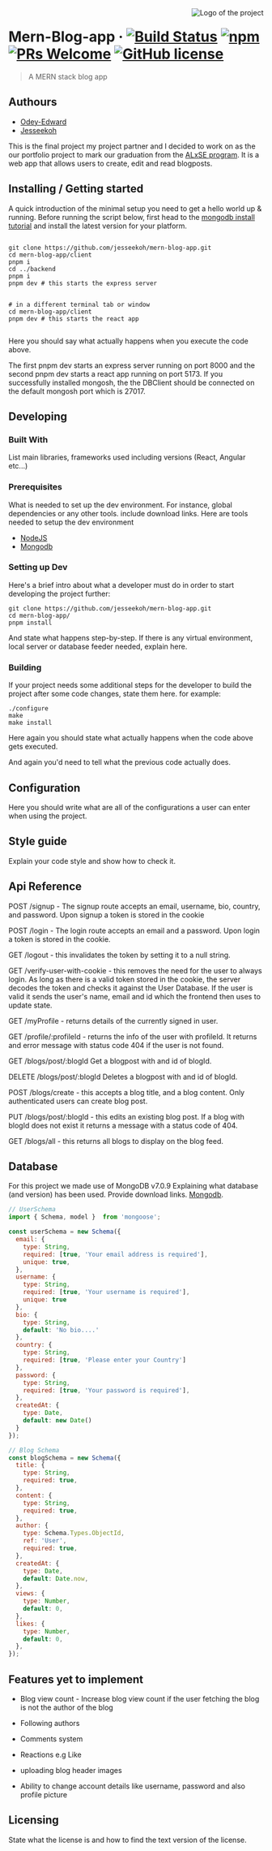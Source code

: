 <img src="./images/logo.sample.png" alt="Logo of the project" align="right">

# Mern-Blog-app &middot; [![Build Status](https://img.shields.io/travis/npm/npm/latest.svg?style=flat-square)](https://travis-ci.org/npm/npm) [![npm](https://img.shields.io/npm/v/npm.svg?style=flat-square)](https://www.npmjs.com/package/npm) [![PRs Welcome](https://img.shields.io/badge/PRs-welcome-brightgreen.svg?style=flat-square)](http://makeapullrequest.com) [![GitHub license](https://img.shields.io/badge/license-MIT-blue.svg?style=flat-square)](https://github.com/your/your-project/blob/master/LICENSE)
> A MERN stack blog app
## Authours
* [Odey-Edward](https://github.com/Odey-Edward)
* [Jesseekoh](https://github.com/jesseekoh) 


This is the final project my project partner and I decided to work on as the our portfolio project to mark our graduation from the [ALxSE program](https://alx.com).
It is a web app that allows users to create, edit and read blogposts. 

## Installing / Getting started

A quick introduction of the minimal setup you need to get a hello world up &
running.
Before running the script below, first head to the [mongodb install tutorial](https://www.mongodb.com/docs/manual/tutorial/install-mongodb-on-ubuntu/) and install the latest version for your platform.

```shell

git clone https://github.com/jesseekoh/mern-blog-app.git
cd mern-blog-app/client
pnpm i
cd ../backend
pnpm i
pnpm dev # this starts the express server


# in a different terminal tab or window
cd mern-blog-app/client
pnpm dev # this starts the react app


```

Here you should say what actually happens when you execute the code above.

The first pnpm dev starts an express server running on port 8000 and the second pnpm dev starts a react app running on port 5173. If you successfully installed mongosh, the the DBClient should be connected on the default mongosh port which is 27017.
## Developing

### Built With
List main libraries, frameworks used including versions (React, Angular etc...)

### Prerequisites
What is needed to set up the dev environment. For instance, global dependencies or any other tools. include download links.
Here are tools needed to setup the dev environment
* [NodeJS](https://nodejs.org)
* [Mongodb](https://mongodb.com)


### Setting up Dev

Here's a brief intro about what a developer must do in order to start developing
the project further:

```shell
git clone https://github.com/jesseekoh/mern-blog-app.git
cd mern-blog-app/
pnpm install
```

And state what happens step-by-step. If there is any virtual environment, local server or database feeder needed, explain here.

### Building

If your project needs some additional steps for the developer to build the
project after some code changes, state them here. for example:

```shell
./configure
make
make install
```

Here again you should state what actually happens when the code above gets
executed.


And again you'd need to tell what the previous code actually does.


## Configuration

Here you should write what are all of the configurations a user can enter when using the project.


## Style guide

Explain your code style and show how to check it.

## Api Reference


POST /signup - The signup route accepts an email, username, bio, country, and password. Upon signup a token is stored in the cookie    

POST /login - The login route accepts an email and a password. Upon login a token is stored in the cookie.  

GET /logout - this invalidates the token by setting it to a null string.  

GET /verify-user-with-cookie - this removes the need for the user to always login. As long as there is a valid token stored in the cookie, the server decodes the token and checks it against the User Database. If the user is valid it sends the user's name, email and id which the frontend then uses to update state.  


GET /myProfile - returns details of the currently signed in user.  

GET /profile/:profileId - returns the info of the user with profileId. It returns and error message with status code 404 if the user is not found.  

GET /blogs/post/:blogId Get a blogpost with and id of blogId.  

DELETE /blogs/post/:blogId Deletes a blogpost with and id of blogId.  

POST /blogs/create - this accepts a blog title, and a blog content. Only authenticated users can create blog post.  

PUT /blogs/post/:blogId - this edits an existing blog post. If a blog with blogId does not exist it returns a message with a status code of 404. 

GET /blogs/all - this returns all blogs to display on the blog feed.  





## Database

For this project we made use of MongoDB v7.0.9
Explaining what database (and version) has been used. Provide download links.
[Mongodb](https://www.mongodb.com/docs/manual/tutorial/install-mongodb-on-ubuntu/).

```js
// UserSchema
import { Schema, model }  from 'mongoose';

const userSchema = new Schema({
  email: {
    type: String,
    required: [true, 'Your email address is required'],
    unique: true,
  },
  username: {
    type: String,
    required: [true, 'Your username is required'],
    unique: true
  },
  bio: {
    type: String,
    default: 'No bio....'
  },
  country: {
    type: String,
    required: [true, 'Please enter your Country']
  },
  password: {
    type: String,
    required: [true, 'Your password is required'],
  },
  createdAt: {
    type: Date,
    default: new Date()
  }
});

// Blog Schema
const blogSchema = new Schema({
  title: {
    type: String,
    required: true,
  },
  content: {
    type: String,
    required: true,
  },
  author: {
    type: Schema.Types.ObjectId,
    ref: 'User',
    required: true,
  },
  createdAt: {
    type: Date,
    default: Date.now,
  },
  views: {
    type: Number,
    default: 0,
  },
  likes: {
    type: Number,
    default: 0,
  },
});
```



## Features yet to implement
* Blog view count - Increase blog view count if the user fetching the blog is not the author of the blog

* Following authors

* Comments system

* Reactions e.g Like 

* uploading blog header images

* Ability to change account details like username, password and also profile picture

## Licensing

State what the license is and how to find the text version of the license.
